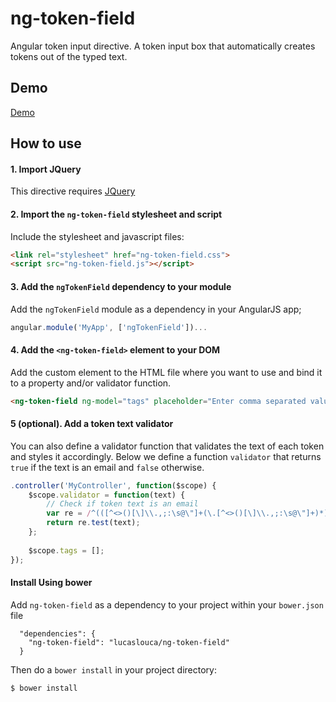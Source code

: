 # ng-token-field
Angular token input directive. A token input box that automatically creates tokens out of the typed text.

## Demo

<a href="http://lucaslouca.github.io/ng-token-field/" target="_blank">Demo</a>

## How to use

#### 1. Import JQuery
This directive requires <a href="https://jquery.com/" target="_blank">JQuery</a>

#### 2. Import the `ng-token-field` stylesheet and script
Include the stylesheet and javascript files:
```html
<link rel="stylesheet" href="ng-token-field.css"> 
<script src="ng-token-field.js"></script>
```

#### 3. Add the `ngTokenField` dependency to your module
Add the `ngTokenField` module as a dependency in your AngularJS app;
```javascript
angular.module('MyApp', ['ngTokenField'])...
```

#### 4. Add the `<ng-token-field>` element to your DOM
Add the custom element <ng-token-field> to the HTML file where you want to use and bind it to a property and/or validator function. 
```html
<ng-token-field ng-model="tags" placeholder="Enter comma separated values" validator="validator(text)"></ng-token-field>{{tags}}
```
#### 5 (optional). Add a token text validator
You can also define a validator function that validates the text of each token and styles it accordingly. Below we define a function `validator` that returns `true` if the text is an email and `false` otherwise.
```javascript
.controller('MyController', function($scope) {
	$scope.validator = function(text) {
		// Check if token text is an email
		var re = /^(([^<>()[\]\\.,;:\s@\"]+(\.[^<>()[\]\\.,;:\s@\"]+)*)|(\".+\"))@((\[[0-9]{1,3}\.[0-9]{1,3}\.[0-9]{1,3}\.[0-9]{1,3}\])|(([a-zA-Z\-0-9]+\.)+[a-zA-Z]{2,}))$/;
		return re.test(text);
    };
	
	$scope.tags = [];
});
```

#### Install Using bower
Add `ng-token-field` as a dependency to your project within your `bower.json` file
```
  "dependencies": {
	"ng-token-field": "lucaslouca/ng-token-field"
  }
```

Then do a `bower install` in your project directory:
```
$ bower install
```

